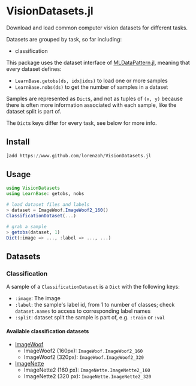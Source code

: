 # VisionDatasets.jl

Download and load common computer vision datasets for different tasks.

Datasets are grouped by task, so far including:

- classification

This package uses the dataset interface of [MLDataPattern.jl](https://github.com/JuliaML/MLDataPattern.jl), meaning that every dataset defines:

- `LearnBase.getobs(ds, idx|idxs)` to load one or more samples
- `LearnBase.nobs(ds)` to get the number of samples in a dataset


Samples are represented as `Dict`s, and not as tuples of `(x, y)` because there is often more information associated with each sample, like the dataset split is part of.

The `Dict`s keys differ for every task, see below for more info.

## Install

```julia
]add https://www.github.com/lorenzoh/VisionDatasets.jl
```

## Usage

```julia
using VisionDatasets
using LearnBase: getobs, nobs

# load dataset files and labels
> dataset = ImageWoof.ImageWoof2_160()
ClassificationDataset(...)

# grab a sample
> getobs(dataset, 1)
Dict(:image => ..., :label => ..., ...)
```

## Datasets

### Classification 

A sample of a `ClassificationDataset` is a `Dict` with the following keys:

- `:image`: The image
- `:label`: the sample's label id, from 1 to number of classes; check `dataset.names` to access to corresponding label names
- `:split`: dataset split the sample is part of, e.g. `:train` or `:val`

#### Available classification datasets

- [ImageWoof](https://github.com/fastai/imagenette)
    - ImageWoof2 (160px): `ImageWoof.ImageWoof2_160`
    - ImageWoof2 (320px): `ImageWoof.ImageWoof2_320`
- [ImageNette](https://github.com/fastai/imagenette)
    - ImageNette2 (160 px): `ImageNette.ImageNette2_160`
    - ImageNette2 (320 px): `ImageNette.ImageNette2_320`